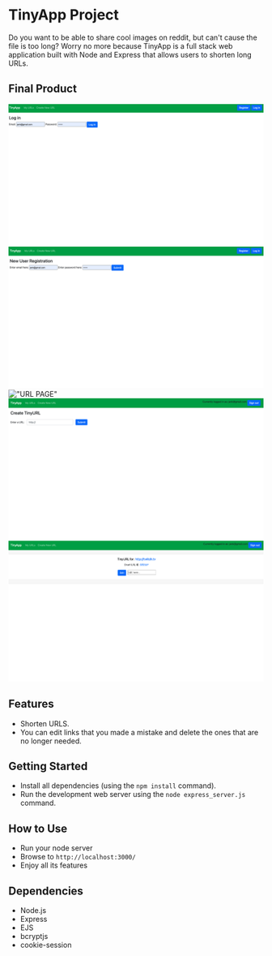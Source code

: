 # TinyApp Project

Do you want to be able to share cool images on reddit, but can't cause the file is too long? Worry no more because TinyApp is a full stack web application built with Node and Express that allows users to shorten long URLs.

## Final Product

!["LOGIN"](./LOG%20IN.png)
!["REGISTER"](./REGISTER.png)
!["URL PAGE"](./URL%20Page.pngpng)
!["Create TinyURL"](./Create%20TinyURL.png)
!["EDIT"](./EDIT.png)

## Features 

- Shorten URLS. 
- You can edit links that you made a mistake and delete the ones that are no longer needed.

## Getting Started

- Install all dependencies (using the `npm install` command).
- Run the development web server using the `node express_server.js` command.

## How to Use

- Run your node server
- Browse to `http://localhost:3000/`
- Enjoy all its features

## Dependencies

- Node.js
- Express
- EJS
- bcryptjs
- cookie-session